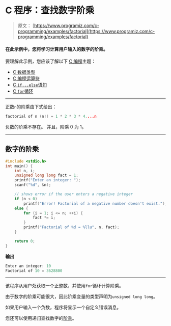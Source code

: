 # C 程序：查找数字阶乘

> 原文： [https://www.programiz.com/c-programming/examples/factorial](https://www.programiz.com/c-programming/examples/factorial)

#### 在此示例中，您将学习计算用户输入的数字的阶乘。

要理解此示例，您应该了解以下 [C 编程](/c-programming "C tutorial")主题：

*   [C 数据类型](/c-programming/c-data-types)
*   [C 编程运算符](/c-programming/c-operators)
*   [C `if...else`语句](/c-programming/c-if-else-statement)
*   [C `for`循环](/c-programming/c-for-loop)

* * *

正数`n`的阶乘由下式给出：

```c
factorial of n (n!) = 1 * 2 * 3 * 4....n 
```

负数的阶乘不存在。 并且，阶乘 0 为 1。

* * *

## 数字的阶乘

```c
#include <stdio.h>
int main() {
    int n, i;
    unsigned long long fact = 1;
    printf("Enter an integer: ");
    scanf("%d", &n);

    // shows error if the user enters a negative integer
    if (n < 0)
        printf("Error! Factorial of a negative number doesn't exist.");
    else {
        for (i = 1; i <= n; ++i) {
            fact *= i;
        }
        printf("Factorial of %d = %llu", n, fact);
    }

    return 0;
} 
```

**输出**

```c
Enter an integer: 10
Factorial of 10 = 3628800 
```

* * *

该程序从用户处获取一个正整数，并使用`for`循环计算阶乘。

由于数字的阶乘可能很大，因此阶乘变量的类型声明为`unsigned long long`。

如果用户输入一个负数，程序将显示一个自定义错误消息。

您还可以使用递归查找数字的[阶乘](https://www.programiz.com/c-programming/examples/factorial-recursion)。